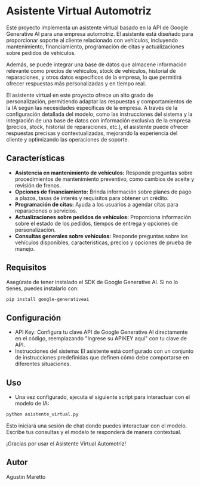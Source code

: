 # Asistente Virtual Automotriz

Este proyecto implementa un asistente virtual basado en la API de Google Generative AI para una empresa automotriz. El asistente está diseñado para proporcionar soporte al cliente relacionado con vehículos, incluyendo mantenimiento, financiamiento, programación de citas y actualizaciones sobre pedidos de vehículos. 

Además, se puede integrar una base de datos que almacene información relevante como precios de vehículos, stock de vehículos, historial de reparaciones, y otros datos específicos de la empresa, lo que permitirá ofrecer respuestas más personalizadas y en tiempo real.

El asistente virtual en este proyecto ofrece un alto grado de personalización, permitiendo adaptar las respuestas y comportamientos de la IA según las necesidades específicas de la empresa. A través de la configuración detallada del modelo, como las instrucciones del sistema y la integración de una base de datos con información exclusiva de la empresa (precios, stock, historial de reparaciones, etc.), el asistente puede ofrecer respuestas precisas y contextualizadas, mejorando la experiencia del cliente y optimizando las operaciones de soporte.

## Características

- **Asistencia en mantenimiento de vehículos:** Responde preguntas sobre procedimientos de mantenimiento preventivo, como cambios de aceite y revisión de frenos.
- **Opciones de financiamiento:** Brinda información sobre planes de pago a plazos, tasas de interés y requisitos para obtener un crédito.
- **Programación de citas:** Ayuda a los usuarios a agendar citas para reparaciones o servicios.
- **Actualizaciones sobre pedidos de vehículos:** Proporciona información sobre el estado de los pedidos, tiempos de entrega y opciones de personalización.
- **Consultas generales sobre vehículos:** Responde preguntas sobre los vehículos disponibles, características, precios y opciones de prueba de manejo.

## Requisitos

Asegúrate de tener instalado el SDK de Google Generative AI. Si no lo tienes, puedes instalarlo con:

```bash
pip install google-generativeai
```

## Configuración
- API Key: Configura tu clave API de Google Generative AI directamente en el código, reemplazando "Ingrese su APIKEY aqui" con tu clave de API.
- Instrucciones del sistema: El asistente está configurado con un conjunto de instrucciones predefinidas que definen cómo debe comportarse en diferentes situaciones.

## Uso
- Una vez configurado, ejecuta el siguiente script para interactuar con el modelo de IA:
```python
python asistente_virtual.py
```
Esto iniciará una sesión de chat donde puedes interactuar con el modelo. Escribe tus consultas y el modelo te responderá de manera contextual.

¡Gracias por usar el Asistente Virtual Automotriz!

## Autor
Agustin Maretto

